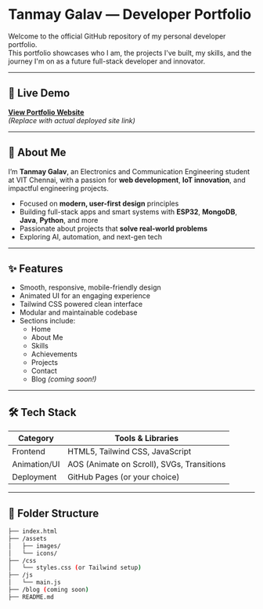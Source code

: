 # Tanmay Galav — Developer Portfolio

Welcome to the official GitHub repository of my personal developer portfolio.  
This portfolio showcases who I am, the projects I've built, my skills, and the journey I'm on as a future full-stack developer and innovator.

---

## 🚀 Live Demo  
[**View Portfolio Website**](https://your-live-site-link.com)  
*(Replace with actual deployed site link)*

---

## 🧠 About Me

I’m **Tanmay Galav**, an Electronics and Communication Engineering student at VIT Chennai, with a passion for **web development**, **IoT innovation**, and impactful engineering projects.

- Focused on **modern, user-first design** principles  
- Building full-stack apps and smart systems with **ESP32**, **MongoDB**, **Java**, **Python**, and more  
- Passionate about projects that **solve real-world problems**  
- Exploring AI, automation, and next-gen tech

---

## ✨ Features

- Smooth, responsive, mobile-friendly design  
- Animated UI for an engaging experience  
- Tailwind CSS powered clean interface  
- Modular and maintainable codebase  
- Sections include:
  - Home
  - About Me
  - Skills
  - Achievements
  - Projects
  - Contact
  - Blog *(coming soon!)*

---

## 🛠️ Tech Stack

| Category     | Tools & Libraries |
|--------------|-------------------|
| Frontend     | HTML5, Tailwind CSS, JavaScript |
| Animation/UI | AOS (Animate on Scroll), SVGs, Transitions |
| Deployment   | GitHub Pages (or your choice) |

---

## 📁 Folder Structure

```bash
├── index.html
├── /assets
│   ├── images/
│   └── icons/
├── /css
│   └── styles.css (or Tailwind setup)
├── /js
│   └── main.js
├── /blog (coming soon)
├── README.md
